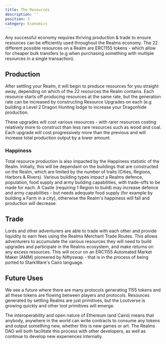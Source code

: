 ```yaml
---
title: The Resources
description: ''
position: 3
category: Economics
---
```



Any successful economy requires thriving production & trade to ensure resources can be efficiently used throughout the Realms economy.
The 22 different possible resources on a Realm are ERC1155 tokens - which allow for cheaper bulk transfers (e.g when purchasing something with multiple resources in a single transaction).

## Production
After settling your Realm, it will begin to produce resources for you straight away, depending on which of the 22 resources the Realm contains. 
Each resource starts off producing resources at the same rate, but the generation rate can be increased by constructing Resource Upgrades on each (e.g building a Level 2 Dragon Hunting lodge to increase your Dragonhide production.

These upgrades will cost various resources - with rarer resources costing relatively more to construct than less rare resources such as wood and coal.
Each upgrade will cost progressively more than the previous and will increase total production output by a lower amount.

### Happiness
Total resource production is also impacted by the Happiness statistic of the Realm. 
Initially, this will be dependant on the buildings that are constructed on the Realm, which are limited by the number of traits (Cities, Regions, Harbors & Rivers). 
Various building types impact a Realms defence, population, food supply and army building capabilities, with trade-offs to be made for each. A Castle (requiring 1 Region to build) may increase defence and army capabilities - but needs adequate food supply (for example by building a Farm in a city), otherwise the Realm's happiness will fall and production will decrease.

## Trade
Lords and other adventurers are able to trade with each other and provide liquidity to earn fees using the Realms Merchant Trade Routes.
This allows adventurers to accumulate the various resources they will need to build upgrades and participate in the Realms ecosystem, and make returns on any excess resources. 
This will occur on an ERC1155 Automated Market Maker (AMM) pioneered by Niftyswap - that is in the process of being ported to StarkWare's Cairo language.

## Future Uses
We see a future where there are many protocols generating 1155 tokens and all these tokens are flowing between players and protocols.
Resources generated by settling Realms are just primitives, but the Lootverse is growing quickly and other loot primitives will emerge.

The interoperability and open nature of Ethereum (and Cairo) means that anybody, anywhere in the world can write contracts to consume any tokens and output something new, whether this is new games or art. The Realms DAO will both facilitate this process with other developers, as well as continue to develop new experiences internally.

